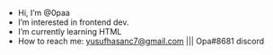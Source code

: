 - Hi, I’m @0paa
- I’m interested in frontend dev.
- I’m currently learning HTML 
- How to reach me: yusufhasanc7@gmail.com ||| Opa#8681 discord
<!---
0paa/0paa is a ✨ special ✨ repository because its `README.md` (this file) appears on your GitHub profile.
You can click the Preview link to take a look at your changes.
--->
